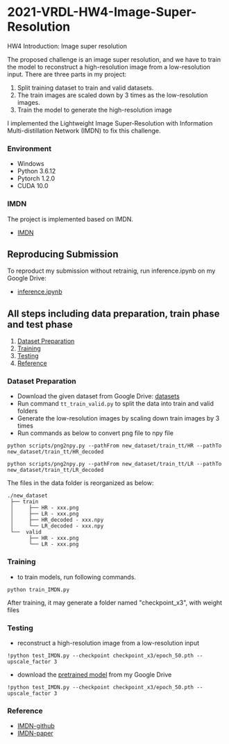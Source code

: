 # 2021-VRDL-HW4-Image-Super-Resolution
HW4 Introduction: Image super resolution

The proposed challenge is an image super resolution, and we have to train the model to reconstruct a high-resolution image from a low-resolution input. There are three parts in my project: 
1.	Split training dataset to train and valid datasets.
2.	The train images are scaled down by 3 times as the low-resolution images.
3.	Train the model to generate the high-resolution image

I implemented the Lightweight Image Super-Resolution with Information Multi-distillation Network (IMDN) to fix this challenge.

### Environment
- Windows
- Python 3.6.12
- Pytorch 1.2.0
- CUDA 10.0

### IMDN
The project is implemented based on IMDN.
- [IMDN](https://github.com/Zheng222/IMDN)

## Reproducing Submission
To reproduct my submission without retrainig, run inference.ipynb on my Google Drive:
- [inference.ipynb](https://colab.research.google.com/drive/1yvmSBZ8Im0fRhRVcR-1jjSPJHzgH1fg6?usp=sharing)

## All steps including data preparation, train phase and test phase
1. [Dataset Preparation](#dataset-preparation)
2. [Training](#training)
3. [Testing](#testing)
4. [Reference](#reference)

### Dataset Preparation
- Download the given dataset from Google Drive: [datasets](https://drive.google.com/file/d/1GL_Rh1N-WjrvF_-YOKOyvq0zrV6TF4hb/view)
- Run command `tt_train_valid.py` to split the data into train and valid folders 
- Generate the low-resolution images by scaling down train images by 3 times
- Run commands as below to convert png file to npy file
```
python scripts/png2npy.py --pathFrom new_dataset/train_tt/HR --pathTo new_dataset/train_tt/HR_decoded
```
```
python scripts/png2npy.py --pathFrom new_dataset/train_tt/LR --pathTo new_dataset/train_tt/LR_decoded
```

The files in the data folder is reorganized as below:
```
./new_dataset
 ├── train
 │     ├── HR - xxx.png  
 │     ├── LR - xxx.png
 │     ├── HR_decoded - xxx.npy
 │     └── LR_decoded - xxx.npy
 └──  valid
       ├── HR - xxx.png  
       └── LR - xxx.png 
```

### Training
- to train models, run following commands.
```
python train_IMDN.py
```
After training, it may generate a folder named "checkpoint_x3", with weight files

### Testing
- reconstruct a high-resolution image from a low-resolution input
```
!python test_IMDN.py --checkpoint checkpoint_x3/epoch_50.pth --upscale_factor 3
```
- download the [pretrained model](https://drive.google.com/file/d/1SHV_PUU-JixZOlybg3vJCpgjIQqeF-Of/view?usp=sharing) from my Google Drive
```
!python test_IMDN.py --checkpoint checkpoint_x3/epoch_50.pth --upscale_factor 3
```

### Reference
- [IMDN-github](https://github.com/Zheng222/IMDN#readme)
- [IMDN-paper](https://arxiv.org/pdf/1909.11856v1.pdf)




